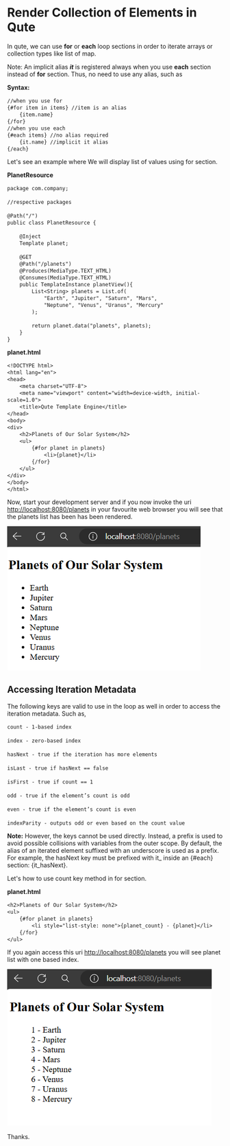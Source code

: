 # Render Collection of Elements in Qute

In qute, we can use **for** or **each** loop sections in order to iterate arrays or collection types like list of map.

Note: An implicit alias ***it*** is registered always when you use **each** section instead of **for** section. Thus, no need to use any alias, such as

**Syntax:**

```
//when you use for
{#for item in items} //item is an alias
    {item.name}
{/for}
//when you use each
{#each items} //no alias required
    {it.name} //implicit it alias
{/each}
```

Let's see an example where We will display list of values using for section.

**PlanetResource**

```
package com.company;

//respective packages

@Path("/")
public class PlanetResource {

    @Inject
    Template planet;

    @GET
    @Path("/planets")
    @Produces(MediaType.TEXT_HTML)
    @Consumes(MediaType.TEXT_HTML)
    public TemplateInstance planetView(){
        List<String> planets = List.of(
            "Earth", "Jupiter", "Saturn", "Mars",
            "Neptune", "Venus", "Uranus", "Mercury"
        );
        
        return planet.data("planets", planets);
    }
}
```

**planet.html**

```
<!DOCTYPE html>
<html lang="en">
<head>
    <meta charset="UTF-8">
    <meta name="viewport" content="width=device-width, initial-scale=1.0">
    <title>Qute Template Engine</title>
</head>
<body>
<div>
    <h2>Planets of Our Solar System</h2>
    <ul>
        {#for planet in planets}
            <li>{planet}</li>
        {/for}
    </ul>
</div>
</body>
</html>
```

Now, start your development server and if you now invoke the uri [http://localhost:8080/planets](http://localhost:8080/planets) in your favourite web browser you will see that the planets list has been has been rendered.

![alt text](image1.png)

## Accessing Iteration Metadata

The following keys are valid to use in the loop as well in order to access the iteration metadata. Such as,

```
count - 1-based index

index - zero-based index

hasNext - true if the iteration has more elements

isLast - true if hasNext == false

isFirst - true if count == 1

odd - true if the element’s count is odd

even - true if the element’s count is even

indexParity - outputs odd or even based on the count value
```

**Note:** However, the keys cannot be used directly. Instead, a prefix is used to avoid possible collisions with variables from the outer scope. By default, the alias of an iterated element suffixed with an underscore is used as a prefix. For example, the hasNext key must be prefixed with it_ inside an {#each} section: {it_hasNext}.

Let's how to use count key method in for section.

**planet.html**

```
<h2>Planets of Our Solar System</h2>
<ul>
    {#for planet in planets}
        <li style="list-style: none">{planet_count} - {planet}</li>
    {/for}
</ul>
```

If you again access this uri [http://localhost:8080/planets](http://localhost:8080/planets) you will see planet list with one based index. 

![alt text](image2.png)

Thanks.

